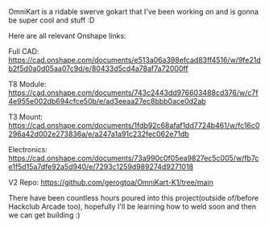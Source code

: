 OmniKart is a ridable swerve gokart that I've been working on and is gonna be super cool and stuff :D

Here are all relevant Onshape links:

Full CAD:
https://cad.onshape.com/documents/e513a06a398efcad83ff4516/w/9fe21db2f5d0a0d05aa07c9d/e/80433d5cd4a78af7a72000ff

T8 Module:
https://cad.onshape.com/documents/743c2443dd976603488cd376/w/c7f4e955e002db694cfce50b/e/ad3eeaa27ec8bbb0ace0d2ab

T3 Mount:
https://cad.onshape.com/documents/1fdb92c68afaf1dd7724b461/w/fc16c0296a42d002e273836a/e/a247a1a91c232fec062e71db

Electronics:
https://cad.onshape.com/documents/73a990c0f05ea9827ec5c005/w/fb7ce1f5d15a7dfe92a5d940/e/7293c1259d989274d9271018

V2 Repo:
https://github.com/gerogtoa/OmniKart-K1/tree/main

There have been countless hours poured into this project(outside of/before Hackclub Arcade too), hopefully I'll be learning how to weld soon and then we can get building :)
